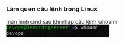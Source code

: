 ### Làm quen câu lệnh trong Linux

màn hình cmd sau khi nhập câu lệnh whoami
![](Images/Screenshot%202023-03-29%20173405.png)